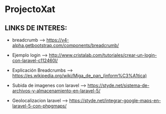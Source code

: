 # ProjectoXat

## LINKS DE INTERES:

* breadcrumb --> https://v4-alpha.getbootstrap.com/components/breadcrumb/

* Ejemplo login --> http://www.cristalab.com/tutoriales/crear-un-login-con-laravel-c112460l/
* Explicación Breadcrumbs --> https://es.wikipedia.org/wiki/Miga_de_pan_(inform%C3%A1tica)
* Subida de imagenes con laravel --> https://styde.net/sistema-de-archivos-y-almacenamiento-en-laravel-5/
* Geolocalizacion laravel --> https://styde.net/integrar-google-maps-en-laravel-5-con-phpgmaps/
